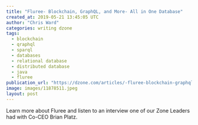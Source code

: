 ```yaml
---
title: "Fluree- Blockchain, GraphQL, and More- All in One Database"
created_at: 2019-05-21 13:45:05 UTC
author: "Chris Ward"
categories: writing dzone
tags:
  - blockchain
  - qraphql
  - sparql
  - databases
  - relational database
  - distributed database
  - java
  - fluree
publication_url: "https://dzone.com/articles/-fluree-blockchain-graphql-and-more-all-in-one-dat"
image: images/11878511.jpeg
layout: post
---
```

Learn more about Fluree and listen to an interview one of our Zone Leaders had with Co-CEO Brian Platz.

